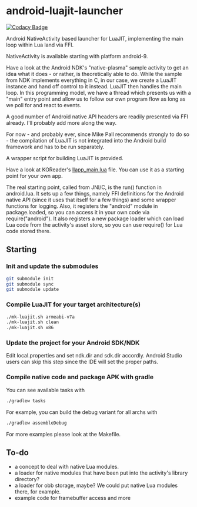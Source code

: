 # android-luajit-launcher

[![Codacy Badge](https://api.codacy.com/project/badge/Grade/fad3459994294ffcaee05fe7ddae240d)](https://app.codacy.com/app/KOReader/android-luajit-launcher_2?utm_source=github.com&utm_medium=referral&utm_content=koreader/android-luajit-launcher&utm_campaign=Badge_Grade_Settings)

Android NativeActivity based launcher for LuaJIT, implementing the main loop within Lua land via FFI.

NativeActivity is available starting with platform android-9.

Have a look at the Android NDK's "native-plasma" sample activity to get an idea what it does - or rather, is theoretically able to do. While the sample from NDK implements everything in C, in our case, we create a LuaJIT instance and hand off control to it instead. LuaJIT then handles the main loop. In this programming model, we have a thread which presents us with a "main" entry point and allow us to follow our own program flow as long as we poll for and react to events.

A good number of Android native API headers are readily presented via FFI already. I'll probably add more along the way.

For now - and probably ever, since Mike Pall recommends strongly to do so - the compilation of LuaJIT is not integrated into the Android build framework and has to be run separately.

A wrapper script for building LuaJIT is provided.

Have a look at KOReader's [llapp_main.lua](https://github.com/koreader/koreader/blob/master/platform/android/llapp_main.lua) file. You can use it as a starting point for your own app.

The real starting point, called from JNI/C, is the run() function in android.lua. It sets up a few things, namely FFI definitions for the Android native API (since it uses that itself for a few things) and some wrapper functions for logging. Also, it registers the "android" module in package.loaded, so you can access it in your own code via require("android"). It also registers a new package loader which can load Lua code from the activity's asset store, so you can use require() for Lua code stored there.

## Starting

### Init and update the submodules

```sh
git submodule init
git submodule sync
git submodule update
```

### Compile LuaJIT for your target architecture(s)

```sh
./mk-luajit.sh armeabi-v7a
./mk-luajit.sh clean
./mk-luajit.sh x86
```

### Update the project for your Android SDK/NDK

Edit local.properties and set ndk.dir and sdk.dir accordly.
Android Studio users can skip this step since the IDE will set the proper paths.


### Compile native code and package APK with gradle

You can see available tasks with

```sh
./gradlew tasks
```

For example, you can build the debug variant for all archs with

```sh
./gradlew assembleDebug
```

For more examples please look at the Makefile.

## To-do

* a concept to deal with native Lua modules.
* a loader for native modules that have been put into the activity's library directory?
* a loader for obb storage, maybe? We could put native Lua modules there, for example.
* example code for framebuffer access and more
